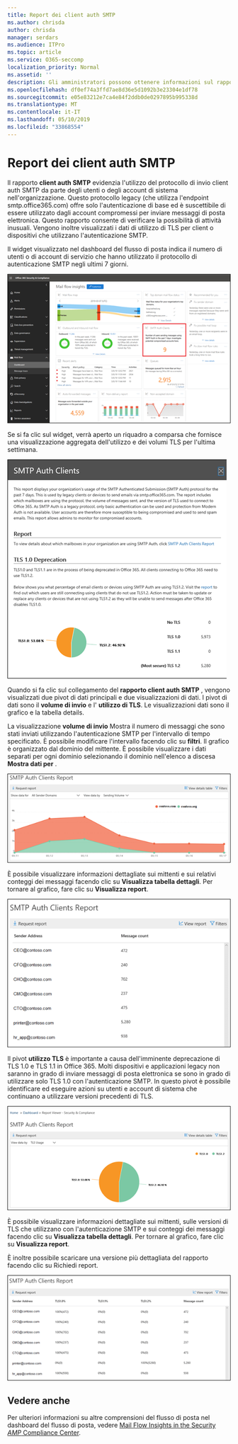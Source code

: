 ```yaml
---
title: Report dei client auth SMTP
ms.author: chrisda
author: chrisda
manager: serdars
ms.audience: ITPro
ms.topic: article
ms.service: O365-seccomp
localization_priority: Normal
ms.assetid: ''
description: Gli amministratori possono ottenere informazioni sul rapporto client auth SMTP nel dashboard del flusso di posta elettronica nel centro sicurezza & Compliance.
ms.openlocfilehash: df0ef74a3ffd7ae8d36e5d1092b3e23304e1df78
ms.sourcegitcommit: e05e83212e7ca4e84f2ddb0de0297895b995338d
ms.translationtype: MT
ms.contentlocale: it-IT
ms.lasthandoff: 05/10/2019
ms.locfileid: "33868554"
---
```

# <a name="smtp-auth-clients-report"></a>Report dei client auth SMTP

Il rapporto **client auth SMTP** evidenzia l'utilizzo del protocollo di invio client auth SMTP da parte degli utenti o degli account di sistema nell'organizzazione. Questo protocollo legacy (che utilizza l'endpoint smtp.office365.com) offre solo l'autenticazione di base ed è suscettibile di essere utilizzato dagli account compromessi per inviare messaggi di posta elettronica.  Questo rapporto consente di verificare la possibilità di attività inusuali. Vengono inoltre visualizzati i dati di utilizzo di TLS per client o dispositivi che utilizzano l'autenticazione SMTP.

Il widget visualizzato nel dashboard del flusso di posta indica il numero di utenti o di account di servizio che hanno utilizzato il protocollo di autenticazione SMTP negli ultimi 7 giorni.

![Report dei client auth SMTP nel dashboard del flusso di posta elettronica nel centro sicurezza & Compliance](media/smtp-auth-clients-report-selected.png)

Se si fa clic sul widget, verrà aperto un riquadro a comparsa che fornisce una visualizzazione aggregata dell'utilizzo e dei volumi TLS per l'ultima settimana.

![Il riquadro a comparsa nel rapporto client auth SMTP](media/smtp-auth-clients-flyout.png)

Quando si fa clic sul collegamento del **rapporto client auth SMTP** , vengono visualizzati due pivot di dati principali e due visualizzazioni di dati. I pivot di dati sono il **volume di invio** e l' **utilizzo di TLS**. Le visualizzazioni dati sono il grafico e la tabella details.

La visualizzazione **volume di invio** Mostra il numero di messaggi che sono stati inviati utilizzando l'autenticazione SMTP per l'intervallo di tempo specificato. È possibile modificare l'intervallo facendo clic su **filtri**. Il grafico è organizzato dal dominio del mittente. È possibile visualizzare i dati separati per ogni dominio selezionando il dominio nell'elenco a discesa **Mostra dati per** .

![Invio di volume nel rapporto client auth SMTP](media/smtp-auth-clients-report-sending-volume.png)

È possibile visualizzare informazioni dettagliate sui mittenti e sui relativi conteggi dei messaggi facendo clic su **Visualizza tabella dettagli**. Per tornare al grafico, fare clic su **Visualizza report**.

![Tabella dei dettagli per l'invio del volume nel rapporto client auth SMTP](media/smtp-auth-clients-report-details-sending-volume.png)

Il pivot **utilizzo TLS** è importante a causa dell'imminente deprecazione di TLS 1.0 e TLS 1.1 in Office 365. Molti dispositivi e applicazioni legacy non saranno in grado di inviare messaggi di posta elettronica se sono in grado di utilizzare solo TLS 1.0 con l'autenticazione SMTP. In questo pivot è possibile identificare ed eseguire azioni su utenti e account di sistema che continuano a utilizzare versioni precedenti di TLS.

![Utilizzo di TLS nel rapporto client auth SMTP](media/smtp-auth-clients-report-tls-usage.png)

È possibile visualizzare informazioni dettagliate sui mittenti, sulle versioni di TLS che utilizzano con l'autenticazione SMTP e sui conteggi dei messaggi facendo clic su **Visualizza tabella dettagli**. Per tornare al grafico, fare clic su **Visualizza report**.

È inoltre possibile scaricare una versione più dettagliata del rapporto facendo clic su Richiedi report.

![Tabella dei dettagli per l'utilizzo di TLS nel rapporto client auth SMTP](media/smtp-auth-clients-report-details-tls-usage.png)

## <a name="see-also"></a>Vedere anche

Per ulteriori informazioni su altre comprensioni del flusso di posta nel dashboard del flusso di posta, vedere [Mail Flow Insights in the Security _AMP_ Compliance Center](mail-flow-insights-v2.md).
